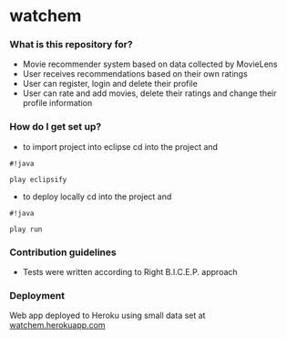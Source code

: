 # watchem #

### What is this repository for? ###

* Movie recommender system based on data collected by MovieLens
* User receives recommendations based on their own ratings
* User can register, login and delete their profile
* User can rate and add movies, delete their ratings and change their profile information

### How do I get set up? ###

* to import project into eclipse cd into the project and 
```
#!java

play eclipsify
```


* to deploy locally cd into the project and 
```
#!java

play run
```


### Contribution guidelines ###
* Tests were written according to Right B.I.C.E.P. approach


### Deployment ###
Web app deployed to Heroku using small data set at [watchem.herokuapp.com](http://watchem.herokuapp.com/)